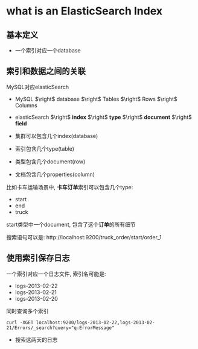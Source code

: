 # what is an ElasticSearch Index

## 基本定义

- 一个索引对应一个database

## 索引和数据之间的关联

MySQL对应elasticSearch

- MySQL $\right$ database $\right$ Tables $\right$ Rows $\right$ Columns
- elasticSearch $\right$ **index** $\right$ **type** $\right$ **document** $\right$ **field**


- 集群可以包含几个index(database)
- 索引包含几个type(table)
- 类型包含几个document(row)
- 文档包含几个properties(column)

比如卡车运输场景中, **卡车订单**索引可以包含几个type: 

- start
- end
- truck

start类型中一个document, 包含了这个**订单**的所有细节

搜索语句可以是: http://localhost:9200/truck_order/start/order_1


## 使用索引保存日志

一个索引对应一个日志文件, 索引名可能是:

- logs-2013-02-22
- logs-2013-02-21
- logs-2013-02-20

同时查询多个索引

```
curl -XGET localhost:9200/logs-2013-02-22,logs-2013-02-21/Errors/_search?query="q:ErrorMessage"
```

- 搜索这两天的日志

